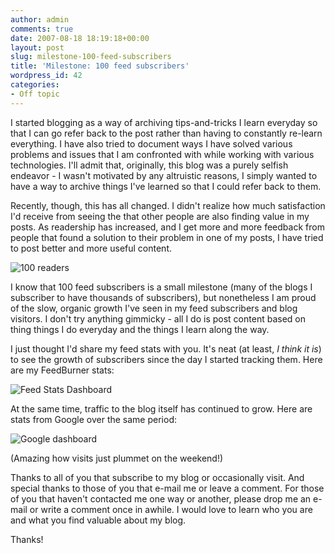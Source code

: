 ```yaml
---
author: admin
comments: true
date: 2007-08-18 18:19:18+00:00
layout: post
slug: milestone-100-feed-subscribers
title: 'Milestone: 100 feed subscribers'
wordpress_id: 42
categories:
- Off topic
---
```


I started blogging as a way of archiving tips-and-tricks I learn everyday so that I can go refer back to the post rather than having to constantly re-learn everything. I have also tried to document ways I have solved various problems and issues that I am confronted with while working with various technologies. I'll admit that, originally, this blog was a purely selfish endeavor - I wasn't motivated by any altruistic reasons, I simply wanted to have a way to archive things I've learned so that I could refer back to them.




Recently, though, this has all changed. I didn't realize how much satisfaction I'd receive from seeing the that other people are also finding value in my posts. As readership has increased, and I get more and more feedback from people that found a solution to their problem in one of my posts, I have tried to post better and more useful content.




![100 readers](https://wadewegner.blob.core.windows.net/wordpress/content/binary/WindowsLiveWriter/Milestone100feedsubscribers_A8B1/image_thumb_3.png)




I know that 100 feed subscribers is a small milestone (many of the blogs I subscriber to have thousands of subscribers), but nonetheless I am proud of the slow, organic growth I've seen in my feed subscribers and blog visitors. I don't try anything gimmicky - all I do is post content based on thing things I do everyday and the things I learn along the way.




I just thought I'd share my feed stats with you. It's neat (at least, _I think it is_) to see the growth of subscribers since the day I started tracking them. Here are my FeedBurner stats:




![Feed Stats Dashboard](https://wadewegner.blob.core.windows.net/wordpress/content/binary/WindowsLiveWriter/Milestone100feedsubscribers_A8B1/image_thumb.png)




At the same time, traffic to the blog itself has continued to grow. Here are stats from Google over the same period:




![Google dashboard](https://wadewegner.blob.core.windows.net/wordpress/content/binary/WindowsLiveWriter/Milestone100feedsubscribers_A8B1/image_thumb_2.png)




(Amazing how visits just plummet on the weekend!)




Thanks to all of you that subscribe to my blog or occasionally visit. And special thanks to those of you that e-mail me or leave a comment. For those of you that haven't contacted me one way or another, please drop me an e-mail or write a comment once in awhile. I would love to learn who you are and what you find valuable about my blog.




Thanks!
